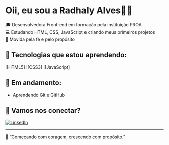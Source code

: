 # Oii, eu sou a Radhaly Alves🩷✨

🎓 Desenvolvedora Front-end em formação pela instituição PROA  
💻 Estudando HTML, CSS, JavaScript e criando meus primeiros projetos  
🙏 Movida pela fé e pelo propósito  


## 🚀 Tecnologias que estou aprendendo:
![HTML5]
![CSS3]
![JavaScript]

## 🌱 Em andamento:

- Aprendendo Git e GitHub

## 🌟 Vamos nos conectar?
[![LinkedIn](https://img.shields.io/badge/-LinkedIn-0e76a8?style=flat&logo=linkedin&logoColor=white)](https://www.linkedin.com/in/radhaly-victoria-alves-97527722b)

---

🦋 “Começando com coragem, crescendo com propósito.”
